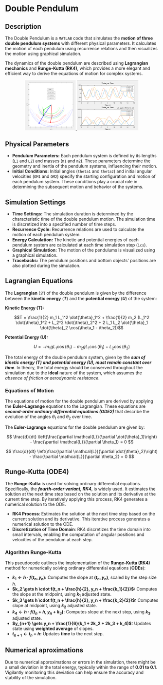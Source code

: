 # Double Pendulum

## Description

The Double Pendulum is a `MATLAB` code that simulates the **motion of three double pendulum systems** with different physical parameters. It calculates the motion of each pendulum using recurrence relations and then visualizes the motion using graphical simulation.

The dynamics of the double pendulum are described using **Lagrangian mechanics** and **Runge-Kutta (RK4)**, which provides a more elegant and efficient way to derive the equations of motion for complex systems.

<p align="center">
    <a href="https://github.com/justin-marian/double-pendulum/tree/main/demo/simulation.mp4" style="width: 75%; height: 100%;" >
        <img src="/images/three_double_pendulums.png" alt="VELOCITY_POSITION_CURVE" style="width: 33%; height: auto;">
    </a>
    <a href="https://github.com/justin-marian/double-pendulum/tree/main/demo/simulation.mp4" style="width: 75%; height: 100%;" >
        <img src="/images/runge_kutta_4ode.png" alt="RUNGE_KUTTA_4ODE" style="width: 40%; height: auto;">
    </a>
</p>

## Physical Parameters

- **Pendulum Parameters:** Each pendulum system is defined by its lengths (`L1` and `L2`) and masses (`m1` and `m2`). These parameters determine the geometry and inertia of the pendulum systems, influencing their motion.
- **Initial Conditions:** Initial angles (`theta1` and `theta2`) and initial angular velocities (`OM1` and `OM2`)  specify the starting configuration and motion of each pendulum system. These conditions play a crucial role in determining the subsequent motion and behavior of the systems.

## Simulation Settings

- **Time Settings:** The simulation duration is determined by the characteristic time of the double pendulum motion. The simulation time is discretized into a specified number of time steps.
- **Recurrence Cycle:** Recurrence relations are used to calculate the motion of each pendulum system.
- **Energy Calculation:** The kinetic and potential energies of each pendulum system are calculated at each time simulation step (`1cs`).
- **Graphical Simulation:** The motion of the pendulums is visualized using a graphical simulation.
- **Tracebacks:** The pendulum positions and bottom objects' positions are also plotted during the simulation.

## Lagrangian Equations

The **Lagrangian** ($\mathcal{L}$) of the double pendulum is given by the difference between the **kinetic energy** (**$T$**) and the **potential energy** (**$U$**) of the system:

**Kinetic Energy (T):**

$$T = \frac{1}{2} m_1 L_1^2 \dot{\theta}_1^2 + \frac{1}{2} m_2 (L_1^2 \dot{\theta}_1^2 + L_2^2 \dot{\theta}_2^2 + 2 L_1 L_2 \dot{\theta}_1 \dot{\theta}_2 \cos(\theta_1 - \theta_2))$$

**Potential Energy (U):**

$$U = -m_1 g L_1 \cos(\theta_1) - m_2 g L_1 \cos(\theta_1) + L_2 \cos(\theta_2)$$

The total energy of the double pendulum system, given by the ***sum of kinetic energy (T) and potential energy (U), must remain constant over time***. In theory, the total energy should be conserved throughout the simulation due to the **ideal** nature of the system, which assumes the *absence of friction or aerodynamic resistance*.

### Equations of Motion

The equations of motion for the double pendulum are derived by applying the **Euler-Lagrange** equations to the Lagrangian. These equations are ***second-order ordinary differential equations (ODE2)*** that describe the evolution of the angles $\theta_1$ and $\theta_2$ over time.

The **Euler-Lagrange** equations for the double pendulum are given by:

$$ \frac{d}{dt} \left(\frac{\partial \mathcal{L}}{\partial \dot{\theta}_1}\right) - \frac{\partial \mathcal{L}}{\partial \theta_1} = 0 $$

$$ \frac{d}{dt} \left(\frac{\partial \mathcal{L}}{\partial \dot{\theta}_2}\right) - \frac{\partial \mathcal{L}}{\partial \theta_2} = 0 $$

## Runge-Kutta (ODE4)

The **Runge-Kutta** is used for solving ordinary differential equations. Specifically, the ***fourth-order variant, RK4***, is widely used. It estimates the solution at the next time step based on the solution and its derivative at the current time step. By iteratively applying this process, RK4 generates a numerical solution to the ODE.

- **RK4 Process**: Estimates the solution at the next time step based on the current solution and its derivative. This iterative process generates a numerical solution to the ODE.
- **Discretization of Time Domain**: RK4 discretizes the time domain into small intervals, enabling the computation of angular positions and velocities of the pendulum at each step.

### Algorithm Runge-Kutta

This pseudocode outlines the implementation of the **Runge-Kutta (RK4)** method for numerically solving ordinary differential equations (**ODEs**):

- **$k_1 \gets h \cdot f(t_n, y_n)$:** Computes the slope at **$(t_n, y_n)$**, scaled by the step size $h$.
- **$k_2 \gets h \cdot f(t_n + \frac{h}{2}, y_n + \frac{k_1}{2})$:** Computes the slope at the midpoint, using **$k_1$** adjusted state.
- **$k_3 \gets h \cdot f(t_n + \frac{h}{2}, y_n + \frac{k_2}{2})$:** Computes slope at midpoint, using **$k_2$** adjusted state.
- **$k_4 \gets h \cdot f(t_n + h, y_n + k_3)$:** Computes slope at the next step, using **$k_3$** adjusted state.
- **$y_{n+1} \gets y_n + \frac{1}{6}(k_1 + 2k_2 + 2k_3 + k_4)$:** Updates state using **weighted average** of slopes.
- **$t_{n+1} \gets t_n + h$:** Updates **time** to the next step.

## Numerical aproximations

Due to numerical approximations or errors in the simulation, there might be a small deviation in the total energy, typically within the range of **0.01 to 0.1**. Vigilantly monitoring this deviation can help ensure the accuracy and stability of the simulation.
